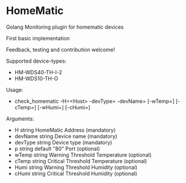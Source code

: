 # HomeMatic

Golang Monitoring plugin for homematic devices 

First basic implementation

Feedback, testing and contribution welcome!

Supported device-types:
- HM-WDS40-TH-I-2
- HM-WDS10-TH-O

Usage:
- check_homematic -H=\<Host\> -devType=<DeviceType> -devName=<DeviceName> [-wTemp=<range>] [-cTemp=<range>] [-wHumi=<range>] [-cHumi=<range>] 

Arguments:
- H string HomeMatic Address (mandatory)
- devName string Device name (mandatory)
- devType string Device type (mandatory)
- p string default "80" Port (optional)
- wTemp string Warning Threshold Temperature (optional)
- cTemp string Critical Threshold Temperature (optional)
- Humi string Warning Threshold Humidity (optional)
- cHumi string Critical Threshold Humidity (optional)

